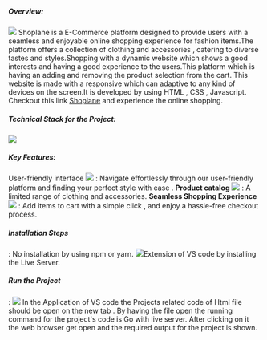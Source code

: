 <h5>Overview:</h5>

<img src="https://cdn-icons-png.freepik.com/256/1150/1150592.png?semt=ais_hybrid width:3px, heigth:5px "/>
Shoplane is a E-Commerce platform designed to provide users with a seamless and enjoyable online shopping experience for fashion items.The platform offers a collection of clothing and accessories , catering to diverse tastes and styles.Shopping with a dynamic website which shows a good interests and having a good experience to the users.This platform which is having an adding and removing the product selection from the cart. This website is made with a responsive which can adaptive to any kind of devices on the screen.It is developed by using HTML , CSS , Javascript.
Checkout this link <a href="20r01a0404.github.io/Shoplane/">Shoplane</a> and experience the online shopping.

<h5>Technical Stack for the Project:</h5>


<img style="heigth:20px" src="https://encrypted-tbn0.gstatic.com/images?q=tbn:ANd9GcSiNIb8a_JtSDxRsQUwM-YnQAkMriCCarx13CP6YGRDxx-CecLLv8ha9CvnLkuaIw1Uew&usqp=CAU"/>

<h5>Key Features:</h5>
<b></b>User-friendly interface</b> <img src="https://encrypted-tbn0.gstatic.com/images?q=tbn:ANd9GcSNTUMpk5HGpksfEllHRYn-KJgt3x7xyuvHoQ&s"/> : Navigate effortlessly through our user-friendly platform and finding your perfect style with ease .
<b>Product catalog</b> <img src="https://thumbs.dreamstime.com/z/product-catalog-icon-isolated-white-background-your-web-mobile-app-design-133862573.jpg"/> : A limited range of clothing and accessories.
<b>Seamless Shopping Experience</b> <img src="https://cdn-icons-png.flaticon.com/512/2649/2649179.png"/> : Add items to cart with a simple click , and enjoy a hassle-free checkout process.


<h5>Installation Steps</h5> :
No installation by using npm or yarn.
<img style="width:2px,height:5px" src="https://cdn.dribbble.com/users/6569/screenshots/16471177/media/8bbfe7fd594073dc6271d5d852c7381a.png?resize=400x300&vertical=center"/>Extension of VS code by installing the Live Server.


<h5> Run the Project</h5> :
<img style="width:2px,height:5px" src="https://ritwickdey.gallerycdn.vsassets.io/extensions/ritwickdey/liveserver/5.7.9/1661914858952/Microsoft.VisualStudio.Services.Icons.Default"/>
In the Application of VS code the Projects related code of Html file should be open on the new tab .
By having the file open the running command for the project's code is Go with live server. 
After clicking on it the web browser get open and the required output for the project is shown.
